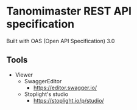 # Tanomimaster REST API specification

Built with OAS (Open API Specification) 3.0 


## Tools

- Viewer
  - SwaggerEditor
    - https://editor.swagger.io/
  - Stoplight's studio
    - https://stoplight.io/p/studio/



